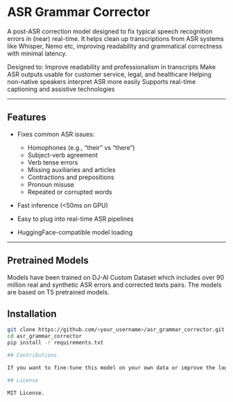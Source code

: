 # ASR Grammar Corrector

A post-ASR correction model designed to fix typical speech recognition errors in (near) real-time. It helps clean up transcriptions from ASR systems like Whisper, Nemo etc, improving readability and grammatical correctness with minimal latency.

Designed to:
Improve readability and professionalism in transcripts
Make ASR outputs usable for customer service, legal, and healthcare
Helping non-native speakers interpret ASR more easily
Supports real-time captioning and assistive technologies

---

## Features

- Fixes common ASR issues:
  - Homophones (e.g., “their” vs “there”)
  - Subject-verb agreement
  - Verb tense errors
  - Missing auxiliaries and articles
  - Contractions and prepositions
  - Pronoun misuse
  - Repeated or corrupted words

- Fast inference (<50ms on GPU)
- Easy to plug into real-time ASR pipelines
- HuggingFace-compatible model loading

---

## Pretrained Models
Models have been trained on DJ-AI Custom Dataset which includes over 90 million real and synthetic ASR errors and corrected texts pairs. The models are based on T5 pretrained models.


## Installation

```bash
git clone https://github.com/<your_username>/asr_grammar_corrector.git
cd asr_grammar_corrector
pip install -r requirements.txt

## Contributions

If you want to fine-tune this model on your own data or improve the logic, feel free to open issues or PRs.

## License

MIT License.